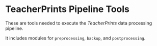 # TeacherPrints Pipeline Tools

These are tools needed to execute the _TeacherPrints_ data processing pipeline.

It includes modules for `preprocessing`, `backup`, and `postprocessing`.
